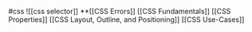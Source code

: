 #css
![[css selector]]
**[[CSS Errors]]
[[CSS Fundamentals]]
[[CSS Properties]]
[[CSS Layout, Outline, and Positioning]]
[[CSS Use-Cases]]



